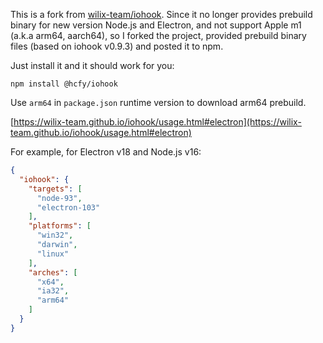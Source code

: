 This is a fork from [wilix-team/iohook](https://github.com/wilix-team/iohook). Since it no longer provides prebuild binary for new version Node.js and Electron, and not support Apple m1 (a.k.a arm64, aarch64), so I forked the project, provided prebuild binary files (based on iohook v0.9.3) and posted it to npm.

Just install it and it should work for you:

```text
npm install @hcfy/iohook
```

Use `arm64` in `package.json` runtime version to download arm64 prebuild.

[https://wilix-team.github.io/iohook/usage.html#electron](https://wilix-team.github.io/iohook/usage.html#electron)

For example, for Electron v18 and Node.js v16:

```json
{
  "iohook": {
    "targets": [
      "node-93",
      "electron-103"
    ],
    "platforms": [
      "win32",
      "darwin",
      "linux"
    ],
    "arches": [
      "x64",
      "ia32",
      "arm64"
    ]
  }
}
```